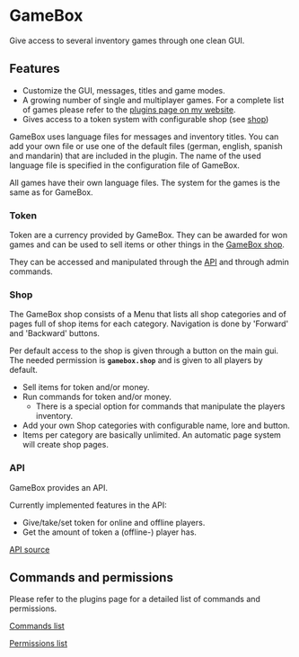 # GameBox

Give access to several inventory games through one clean GUI.

## Features

* Customize the GUI, messages, titles and game modes.
* A growing number of single and multiplayer games. For a complete list of games please refer to the [plugins page on my website][GameBox-games].
* Gives access to a token system with configurable shop (see [shop](#shop))

GameBox uses language files for messages and inventory titles. You can add your own file or use one of the default files (german, english, spanish and mandarin) that are included in the plugin. The name of the used language file is specified in the configuration file of GameBox.

All games have their own language files. The system for the games is the same as for GameBox.

### Token

Token are a currency provided by GameBox. They can be awarded for won games and can be used to sell items or other things in the [GameBox shop](#shop). 

They can be accessed and manipulated through the [API](#api) and through admin commands.

### Shop

The GameBox shop consists of a Menu that lists all shop categories and of pages full of shop items for each category. Navigation is done by 'Forward' and 'Backward' buttons.

Per default access to the shop is given through a button on the main gui. The needed permission is **`gamebox.shop`**
and is given to all players by default.

* Sell items for token and/or money.
* Run commands for token and/or money.
  * There is a special option for commands that manipulate the players inventory.
* Add your own Shop categories with configurable name, lore and button.
* Items per category are basically unlimited. An automatic page system will create shop pages.

### API

GameBox provides an API.

Currently implemented features in the API:
* Give/take/set token for online and offline players.
* Get the amount of token a (offline-) player has.

[API source](src/me/nikl/gamebox/GameBoxAPI.java)

## Commands and permissions

Please refer to the plugins page for a detailed list of commands and permissions.

[Commands list][GameBox-cmds]

[Permissions list][GameBox-perms]

[GameBox-games]: www.nikl.me/projects/gamebox/#games
[GameBox-cmds]: www.nikl.me/projects/gamebox/#commands
[GameBox-perms]: www.nikl.me/projects/gamebox/#permissions